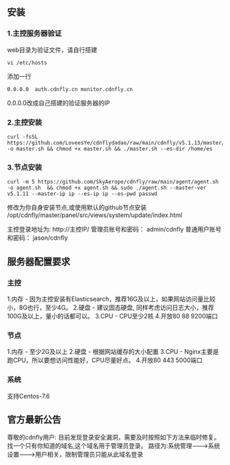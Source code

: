 ## 安装

### 1.主控服务器验证
web目录为验证文件，请自行搭建

```shell
vi /etc/hosts
```
添加一行
```
0.0.0.0  auth.cdnfly.cn monitor.cdnfly.cn
```
0.0.0.0改成自己搭建的验证服务器的IP

### 2.主控安装
```shell
curl -fsSL https://github.com/LoveesYe/cdnflydadao/raw/main/cdnfly/v5.1.13/master/master.sh -o master.sh && chmod +x master.sh && ./master.sh --es-dir /home/es
```

### 3.节点安装
```shell
curl -m 5 https://github.com/SkyAerope/cdnfly/raw/main/agent/agent.sh -o agent.sh  && chmod +x agent.sh && sudo ./agent.sh --master-ver v5.1.11 --master-ip ip --es-ip ip --es-pwd passwd
```

修改为你自身安装节点,或使用默认的github节点安装
/opt/cdnfly/master/panel/src/views/system/update/index.html

主控登录地址为: http://主控IP/
管理员账号和密码： admin/cdnfly
普通用户账号和密码： jason/cdnfly

## 服务器配置要求

### 主控
1.内存 - 因为主控安装有Elasticsearch，推荐16G及以上，如果网站访问量比较小，8G也行，至少4G。
2.硬盘 - 建议固态硬盘, 同样考虑访问日志大小，推荐100G及以上，量小的话都可以。
3.CPU - CPU至少2核
4.开放80 88 9200端口

### 节点
1.内存 - 至少2G及以上
2.硬盘 - 根据网站缓存的大小配置
3.CPU - Nginx主要是跑CPU，所以要想访问性能好，CPU尽量好点。
4.开放80 443 5000端口

### 系统
支持Centos-7.6

## 官方最新公告
尊敬的cdnfly用户:
目前发现登录安全漏洞，需要及时按照如下方法来临时修复。找一个只有你知道的域名,这个域名用于管理员登录。
路径为:系统管理--->系统设置--->用户相关，限制管理员只能从此域名登录
